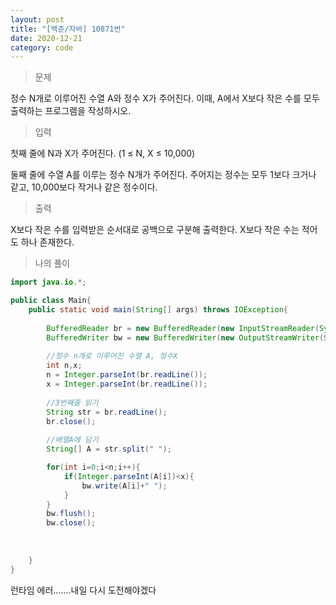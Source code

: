 ```yaml
---
layout: post
title: "[백준/자바] 10871번"
date: 2020-12-21
category: code
---
```


> 문제

정수 N개로 이루어진 수열 A와 정수 X가 주어진다. 이때, A에서 X보다 작은 수를 모두 출력하는 프로그램을 작성하시오.


> 입력

첫째 줄에 N과 X가 주어진다. (1 ≤ N, X ≤ 10,000)

둘째 줄에 수열 A를 이루는 정수 N개가 주어진다. 주어지는 정수는 모두 1보다 크거나 같고, 10,000보다 작거나 같은 정수이다.


> 출력

X보다 작은 수를 입력받은 순서대로 공백으로 구분해 출력한다. X보다 작은 수는 적어도 하나 존재한다.

> 나의 풀이

````java
import java.io.*;

public class Main{
    public static void main(String[] args) throws IOException{
    
        BufferedReader br = new BufferedReader(new InputStreamReader(System.in));
        BufferedWriter bw = new BufferedWriter(new OutputStreamWriter(System.out));
        
        //정수 n개로 이루어진 수열 A, 정수X
        int n,x;
        n = Integer.parseInt(br.readLine());
        x = Integer.parseInt(br.readLine());
        
        //3번째줄 읽기
        String str = br.readLine();
        br.close();
        
        //배열A에 담기
        String[] A = str.split(" ");

        for(int i=0;i<n;i++){
            if(Integer.parseInt(A[i])<x){
                bw.write(A[i]+" ");
            }
        }
        bw.flush();
        bw.close();
        
        
        
    }
}

`````

런타임 에러.......내일 다시 도전해야겠다
